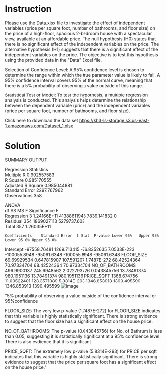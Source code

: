 Instruction
=
Please use the Data.xlsx file to investigate the effect of independent variables (price per square foot, number of bathrooms, and floor size) on the price of a high-floor, spacious 2-bedroom house with a spectacular view, available at an affordable price. The null hypothesis (H0) states that there is no significant effect of the independent variables on the price. The alternative hypothesis (H1) suggests that there is a significant effect of the independent variables on the price. The objective is to test this hypothesis using the provided data in the "Data" Excel file.
 
Selection of Confidence Level: A 95% confidence level is chosen to determine the range within which the true parameter value is likely to fall. A 95% confidence interval covers 95% of the normal curve, meaning that there is a 5% probability of observing a value outside of this range.

 Statistical Test or Model: To test the hypothesis, a multiple regression analysis is conducted. This analysis helps determine the relationship between the dependent variable (price) and the independent variables (price per square foot, number of bathrooms, and floor size).

Click here to download the data set
https://kh3-ls-storage.s3.us-east-1.amazonaws.com/Dataset_1.xlsx

Solution
=

SUMMARY OUTPUT								
								
Regression Statistics								
Multiple R	0.992557583							
R Square	0.985170555							
Adjusted R Square	0.985044881							
Standard Error	2297.767962							
Observations	358							
								
ANOVA								
	df	SS	MS	F	Significance F			
Regression	3	1.24166E+11	41388611948	7839.141832	0			
Residual	354	1869027113	5279737.608					
Total	357	1.26035E+11						
								
	Coefficients	Standard Error	t Stat	P-value	Lower 95%	Upper 95%	Lower 95.0%	Upper 95.0%
Intercept	-97558.76481	1269.713415	-76.8352635	7.0533E-223	-100055.8948	-95061.6348	-100055.8948	-95061.6348
FLOOR_SIZE	69.69929534	0.647815907	107.591207	1.7487E-272	68.42524364	70.97334704	68.42524364	70.97334704
NO_OF_BATHROOMS	496.9900137	245.6948562	2.022793726	0.043845756	13.78491374	980.1951136	13.78491374	980.1951136
PRICE_SQFT	1368.674756	11.09522401	123.3571089	5.8314E-293	1346.853913	1390.495599	1346.853913	1390.495599
![image](https://github.com/devvrat2/Statistics/assets/157883632/6b60323d-8270-4d10-9a3f-4d22f529f274)

"5% probability of observing a value outside of the confidence interval or 95%confidence

FLOOR_SIZE:
The very low p-value (1.7487E-272) for FLOOR_SIZE indicates that this variable is highly statistically significant. There is strong evidence to suggest that the floor size has a significant effect on the house price.

NO_OF_BATHROOMS:
The p-value (0.043845756) for No. of Bathrum is less than 0.05, suggesting it is statistically significant at a 95% confidence level. There is also evdience that it is significant

PRICE_SQFT:
The extremely low p-value (5.8314E-293) for PRICE per sqft indicates that this variable is highly statistically significant. There is strong evidence to suggest that the price per square foot has a significant effect on the house price."								


